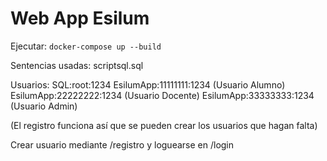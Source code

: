 # Web App Esilum

Ejecutar:
`docker-compose up --build`

Sentencias usadas:
scriptsql.sql

Usuarios:
SQL:root:1234
EsilumApp:11111111:1234 (Usuario Alumno)
EsilumApp:22222222:1234 (Usuario Docente)
EsilumApp:33333333:1234 (Usuario Admin)

(El registro funciona así que se pueden crear los usuarios que hagan falta)

Crear usuario mediante /registro y loguearse en /login